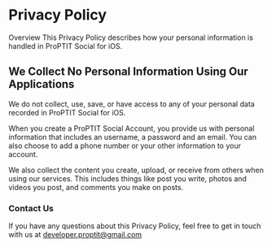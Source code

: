 # Privacy Policy
Overview
This Privacy Policy describes how your personal information is handled in ProPTIT Social for iOS.

## We Collect No Personal Information Using Our Applications
We do not collect, use, save, or have access to any of your personal data recorded in ProPTIT Social for iOS.

When you create a ProPTIT Social Account, you provide us with personal information that includes an username, a password and an email. You can also choose to add a phone number or your other information to your account. 

We also collect the content you create, upload, or receive from others when using our services. This includes things like post you write, photos and videos you post, and comments you make on posts.

### Contact Us
If you have any questions about this Privacy Policy, feel free to get in touch with us at developer.proptit@gmail.com
